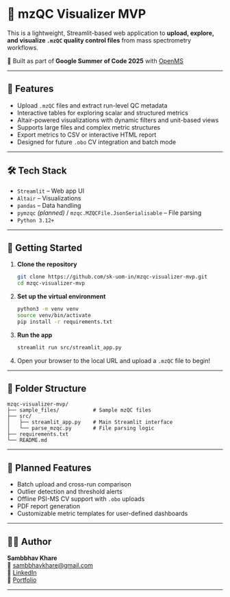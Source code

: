 # 🧪 mzQC Visualizer MVP

This is a lightweight, Streamlit-based web application to **upload, explore, and visualize `.mzQC` quality control files** from mass spectrometry workflows.

🧠 Built as part of **Google Summer of Code 2025** with [OpenMS](https://www.openms.de/)

---

## 📌 Features

- Upload `.mzQC` files and extract run-level QC metadata
- Interactive tables for exploring scalar and structured metrics
- Altair-powered visualizations with dynamic filters and unit-based views
- Supports large files and complex metric structures
- Export metrics to CSV or interactive HTML report
- Designed for future `.obo` CV integration and batch mode

---

## 🛠 Tech Stack

- `Streamlit` – Web app UI
- `Altair` – Visualizations
- `pandas` – Data handling
- `pymzqc` *(planned)* / `mzqc.MZQCFile.JsonSerialisable` – File parsing
- `Python 3.12+`

---

## 📁 Getting Started

1. **Clone the repository**
   ```bash
   git clone https://github.com/sk-uom-in/mzqc-visualizer-mvp.git
   cd mzqc-visualizer-mvp
   ```

2. **Set up the virtual environment**
   ```bash
   python3 -m venv venv
   source venv/bin/activate
   pip install -r requirements.txt
   ```

3. **Run the app**
   ```bash
   streamlit run src/streamlit_app.py
   ```

4. Open your browser to the local URL and upload a `.mzQC` file to begin!

---

## 📂 Folder Structure

```
mzqc-visualizer-mvp/
├── sample_files/           # Sample mzQC files
├── src/
│   ├── streamlit_app.py    # Main Streamlit interface
│   └── parse_mzqc.py       # File parsing logic
├── requirements.txt
└── README.md
```

---

## 🧠 Planned Features

- Batch upload and cross-run comparison
- Outlier detection and threshold alerts
- Offline PSI-MS CV support with `.obo` uploads
- PDF report generation
- Customizable metric templates for user-defined dashboards

---

## 👨‍💻 Author

**Sambbhav Khare**  
📧 sambbhavkhare@gmail.com  
🔗 [LinkedIn](https://www.linkedin.com/in/sambbhavkhare/)  
🔗 [Portfolio](https://sambbhav-khare.dev)

---
